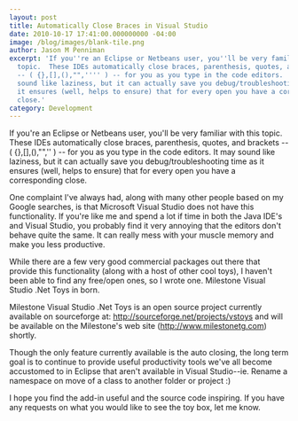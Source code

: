 ```yaml
---
layout: post
title: Automatically Close Braces in Visual Studio
date: 2010-10-17 17:41:00.000000000 -04:00
image: /blog/images/blank-tile.png
author: Jason M Penniman
excerpt: 'If you''re an Eclipse or Netbeans user, you''ll be very familiar with this
  topic.  These IDEs automatically close braces, parenthesis, quotes, and brackets
  -- ( {},[],(),"",'''' ) -- for you as you type in the code editors.  It may
  sound like laziness, but it can actually save you debug/troubleshooting time as
  it ensures (well, helps to ensure) that for every open you have a corresponding
  close.'
category: Development
---
```

If you're an Eclipse or Netbeans user, you'll be very familiar with this topic.  These IDEs automatically close braces, parenthesis, quotes, and brackets -- ( {},[],(),"",'' ) -- for you as you type in the code editors.  It may sound like laziness, but it can actually save you debug/troubleshooting time as it ensures (well, helps to ensure) that for every open you have a corresponding close.

One complaint I've always had, along with many other people based on my Google searches, is that Microsoft Visual Studio does not have this functionality.  If you're like me and spend a lot if time in both the Java IDE's and Visual Studio, you probably find it very annoying that the editors don't behave quite the same.  It can really mess with your muscle memory and make you less productive.

While there are a few very good commercial packages out there that provide this functionality (along with a host of other cool toys), I haven't been able to find any free/open ones, so I wrote one.  Milestone Visual Studio .Net Toys in born.

Milestone Visual Studio .Net Toys is an open source project currently available on sourceforge at: <a href="http://sourceforge.net/projects/vstoys">http://sourceforge.net/projects/vstoys</a> and will be available on the Milestone's web site (<a href="http://www.milestonetg.com/">http://www.milestonetg.com</a>) shortly.

Though the only feature currently available is the auto closing, the long term goal is to continue to provide useful productivity tools we've all become accustomed to in Eclipse that aren't available in Visual Studio--ie. Rename a namespace on move of a class to another folder or project :)

I hope you find the add-in useful and the source code inspiring.  If you have any requests on what you would like to see the toy box, let me know.
